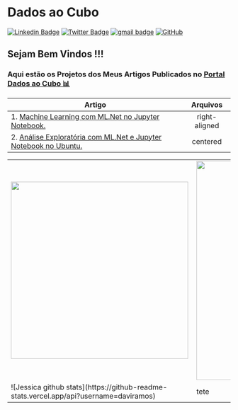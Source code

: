 # Dados ao Cubo

[![Linkedin Badge](https://img.shields.io/badge/-LinkedIn-blue?style=flat-square&logo=Linkedin&logoColor=white&link=https://www.linkedin.com/in/davi-ramos/)](https://www.linkedin.com/in/davi-ramos/)
[![Twitter Badge](https://img.shields.io/badge/-Twitter-1DA1F2?style=flat-square&logo=Twitter&logoColor=white&link=https://twitter.com/Daviinfo/)](https://twitter.com/Daviinfo/)
[![gmail badge](https://img.shields.io/badge/Davi_Ramos-30302f?style=flat&logo=Gmail&logoColor=Red&link=mailto:davi.ramos@gmail.com)](mailto:davi.ramos@gmail.com)
<a href="https://github.com/DaviRamos"><img src="https://img.shields.io/github/followers/DaviRamos.svg?label=GitHub&style=social" alt="GitHub"></a>

## Sejam Bem Vindos !!!

### Aqui estão os Projetos dos Meus Artigos Publicados no <a href="https://dadosaocubo.com/author/dramos/" target="_blank">**Portal Dados ao Cubo 📊**</a>

| Artigo        | Arquivos      |
| ------------- |:-------------:|
| 1. <a href="https://dadosaocubo.com/machine-learning-com-ml-net-no-jupyter-notebook/" target="_blank">Machine Learning com ML.Net no Jupyter Notebook.</a>     | right-aligned |
|2. <a href="https://dadosaocubo.com/analise-exploratoria-com-ml-net-e-jupyter-notebook-no-ubuntu/" target="_blank">Análise Exploratória com ML.Net e Jupyter Notebook no Ubuntu.</a>     | centered      |

<center>
<table>
  <tr>
      <td><img width="400px" align="left" src="https://github-readme-stats.vercel.app/api/top-langs/?username=daviramos&hide=css,html&layout=compact" /></td>
      <td><img width="495px" align="left" src="https://github-readme-stats.vercel.app/api?username=daviramos&theme=default&count_private=true&show_icons=true" /></td>
  </tr>   
    <tr>
      <td>![Jessica github stats](https://github-readme-stats.vercel.app/api?username=daviramos)</td>
      <td>tete</td>
  </tr>  
</table>
</center>
